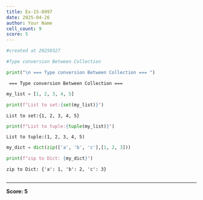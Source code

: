 ```yaml
---
title: Ex-15-8997
date: 2025-04-26
author: Your Name
cell_count: 9
score: 5
---
```


```python
#created at 20250327
```


```python
#Type conversion Between Collection
```


```python
print("\n === Type conversion Between Collection === ")
```

    
     === Type conversion Between Collection === 



```python
my_list = [1, 2, 3, 4, 5]
```


```python
print(f"List to set:{set(my_list)}")
```

    List to set:{1, 2, 3, 4, 5}



```python
print(f"List to tuple:{tuple(my_list)}")
```

    List to tuple:(1, 2, 3, 4, 5)



```python
my_dict = dict(zip(['a', 'b', 'c'],[1, 2, 3]))
```


```python
print(f"zip to Dict: {my_dict}")
```

    zip to Dict: {'a': 1, 'b': 2, 'c': 3}



```python

```


---
**Score: 5**